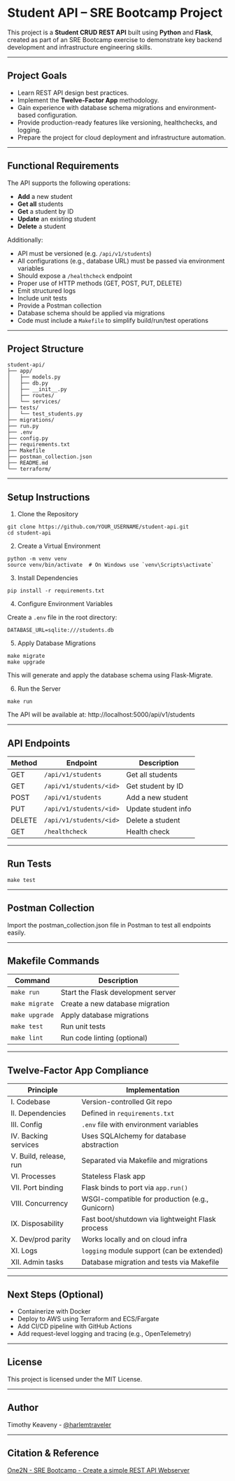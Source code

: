 # Student API – SRE Bootcamp Project

This project is a **Student CRUD REST API** built using **Python** and **Flask**, created as part of an SRE Bootcamp exercise to demonstrate key backend development and infrastructure engineering skills.

---

## Project Goals

- Learn REST API design best practices.
- Implement the **Twelve-Factor App** methodology.
- Gain experience with database schema migrations and environment-based configuration.
- Provide production-ready features like versioning, healthchecks, and logging.
- Prepare the project for cloud deployment and infrastructure automation.

---

## Functional Requirements

The API supports the following operations:

- **Add** a new student  
- **Get all** students  
- **Get** a student by ID  
- **Update** an existing student  
- **Delete** a student  

Additionally:

- API must be versioned (e.g. `/api/v1/students`)
- All configurations (e.g., database URL) must be passed via environment variables
- Should expose a `/healthcheck` endpoint
- Proper use of HTTP methods (GET, POST, PUT, DELETE)
- Emit structured logs
- Include unit tests
- Provide a Postman collection
- Database schema should be applied via migrations
- Code must include a `Makefile` to simplify build/run/test operations

---

## Project Structure

```plaintext
student-api/
├── app/
│   ├── models.py
│   ├── db.py
│   ├── __init__.py
│   ├── routes/
│   └── services/
├── tests/
│   └── test_students.py
├── migrations/
├── run.py
├── .env
├── config.py
├── requirements.txt
├── Makefile
├── postman_collection.json
├── README.md
└── terraform/
```

---

## Setup Instructions

1. Clone the Repository
```
git clone https://github.com/YOUR_USERNAME/student-api.git
cd student-api
```

2. Create a Virtual Environment
```
python -m venv venv
source venv/bin/activate  # On Windows use `venv\Scripts\activate`
```

3. Install Dependencies
```
pip install -r requirements.txt
```

4. Configure Environment Variables

Create a `.env` file in the root directory:
```
DATABASE_URL=sqlite:///students.db
```

5. Apply Database Migrations
```
make migrate
make upgrade
```
This will generate and apply the database schema using Flask-Migrate.


6. Run the Server
```
make run
```

The API will be available at:
http://localhost:5000/api/v1/students


---

## API Endpoints

| Method | Endpoint                | Description         |
| ------ | ----------------------- | ------------------- |
| GET    | `/api/v1/students`      | Get all students    |
| GET    | `/api/v1/students/<id>` | Get student by ID   |
| POST   | `/api/v1/students`      | Add a new student   |
| PUT    | `/api/v1/students/<id>` | Update student info |
| DELETE | `/api/v1/students/<id>` | Delete a student    |
| GET    | `/healthcheck`          | Health check        |


---

## Run Tests
```
make test
```

---

## Postman Collection
Import the postman_collection.json file in Postman to test all endpoints easily.

---

## Makefile Commands

| Command        | Description                        |
| -------------- | ---------------------------------- |
| `make run`     | Start the Flask development server |
| `make migrate` | Create a new database migration    |
| `make upgrade` | Apply database migrations          |
| `make test`    | Run unit tests                     |
| `make lint`    | Run code linting (optional)        |


---


## Twelve-Factor App Compliance

| Principle              | Implementation                                   |
| ---------------------- | ------------------------------------------------ |
| I. Codebase            | Version-controlled Git repo                      |
| II. Dependencies       | Defined in `requirements.txt`                    |
| III. Config            | `.env` file with environment variables           |
| IV. Backing services   | Uses SQLAlchemy for database abstraction         |
| V. Build, release, run | Separated via Makefile and migrations            |
| VI. Processes          | Stateless Flask app                              |
| VII. Port binding      | Flask binds to port via `app.run()`              |
| VIII. Concurrency      | WSGI-compatible for production (e.g., Gunicorn)  |
| IX. Disposability      | Fast boot/shutdown via lightweight Flask process |
| X. Dev/prod parity     | Works locally and on cloud infra                 |
| XI. Logs               | `logging` module support (can be extended)       |
| XII. Admin tasks       | Database migration and tests via Makefile        |


---


## Next Steps (Optional)
- Containerize with Docker
- Deploy to AWS using Terraform and ECS/Fargate
- Add CI/CD pipeline with GitHub Actions
- Add request-level logging and tracing (e.g., OpenTelemetry)

---

## License

This project is licensed under the MIT License.

---

## Author

Timothy Keaveny - [@harlemtraveler](https://github.com/harlemtraveler)


---

## Citation & Reference

[One2N - SRE Bootcamp - Create a simple REST API Webserver](https://one2n.io/sre-bootcamp/sre-bootcamp-exercises/1-create-a-simple-rest-api)